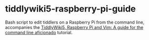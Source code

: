 # tiddlywiki5-raspberry-pi-guide
Bash script to edit tiddlers on a Raspberry Pi from the command line, accompanies the [TiddlyWiki5, Raspberry Pi and Vim: A guide for the command line aficionado](https://www.preciouschicken.com/blog/posts/tiddlywiki5-raspberry-pi-guide/) tutorial.
